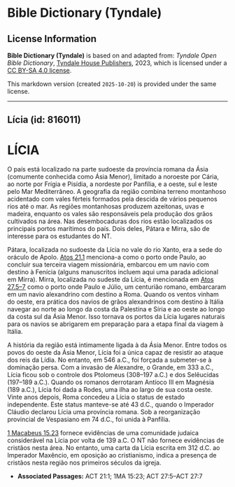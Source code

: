 # Bible Dictionary (Tyndale)

## License Information

**Bible Dictionary (Tyndale)** is based on and adapted from: _Tyndale Open Bible Dictionary_, [Tyndale House Publishers](https://tyndaleopenresources.com/), 2023, which is licensed under a [CC BY-SA 4.0 license](https://creativecommons.org/licenses/by-sa/4.0/legalcode.en).

This markdown version (created `2025-10-20`) is provided under the same license.



--------------------------------

## Lícia (id: 816011)

LÍCIA
=====

O país está localizado na parte sudoeste da província romana da Ásia (comumente conhecida como Ásia Menor), limitado a noroeste por Cária, ao norte por Frígia e Pisídia, a nordeste por Panfília, e a oeste, sul e leste pelo Mar Mediterrâneo. A geografia da região combina terreno montanhoso acidentado com vales férteis formados pela descida de vários pequenos rios até o mar. As regiões montanhosas produzem azeitonas, uvas e madeira, enquanto os vales são responsáveis pela produção dos grãos cultivados na área. Nas desembocaduras dos rios estão localizados os principais portos marítimos do país. Dois deles, Pátara e Mirra, são de interesse para os estudantes do NT.

Pátara, localizada no sudoeste da Lícia no vale do rio Xanto, era a sede do oráculo de Apolo. [Atos 21\.1](https://ref.ly/Acts21:1) menciona\-a como o porto onde Paulo, ao concluir sua terceira viagem missionária, embarcou em um navio com destino à Fenícia (alguns manuscritos incluem aqui uma parada adicional em Mirra). Mirra, localizada no sudeste da Lícia, é mencionada em [Atos 27\.5–7](https://ref.ly/Acts27:5-Acts27:7) como o porto onde Paulo e Júlio, um centurião romano, embarcaram em um navio alexandrino com destino a Roma. Quando os ventos vinham do oeste, era prática dos navios de grãos alexandrinos com destino à Itália navegar ao norte ao longo da costa da Palestina e Síria e ao oeste ao longo da costa sul da Ásia Menor. Isso tornava os portos da Lícia lugares naturais para os navios se abrigarem em preparação para a etapa final da viagem à Itália.

A história da região está intimamente ligada à da Ásia Menor. Entre todos os povos do oeste da Ásia Menor, Lícia foi a única capaz de resistir ao ataque dos reis da Lídia. No entanto, em 546 a.C., foi forçada a submeter\-se à dominação persa. Com a invasão de Alexandre, o Grande, em 333 a.C., Lícia ficou sob o controle dos Ptolomeus (308–197 a.C.) e dos Selêucidas (197–189 a.C.). Quando os romanos derrotaram Antíoco III em Magnésia (189 a.C.), Lícia foi dada a Rodes, uma ilha ao largo de sua costa oeste. Vinte anos depois, Roma concedeu a Lícia o status de estado independente. Este status manteve\-se até 43 d.C., quando o Imperador Cláudio declarou Lícia uma província romana. Sob a reorganização provincial de Vespasiano em 74 d.C., foi unida à Panfília.

[1 Macabeus 15\.23](https://ref.ly/1Macc15:23) fornece evidências de uma comunidade judaica considerável na Lícia por volta de 139 a.C. O NT não fornece evidências de cristãos nesta área. No entanto, uma carta da Lícia escrita em 312 d.C. ao Imperador Maxêncio, em oposição ao cristianismo, indica a presença de cristãos nesta região nos primeiros séculos da igreja.

* **Associated Passages:** ACT 21:1; 1MA 15:23; ACT 27:5–ACT 27:7


